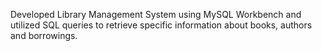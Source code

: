 Developed Library Management System using MySQL Workbench and utilized SQL queries to retrieve specific information about books, authors and borrowings.
